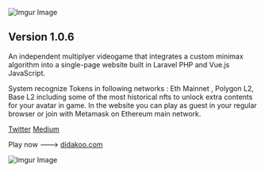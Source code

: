 ![Imgur Image](http://i.imgur.com/3SqZpCN.jpg)


## Version 1.0.6

An independent multiplyer videogame that integrates a custom minimax algorithm into a single-page website built in Laravel PHP and Vue.js JavaScript. 

System recognize Tokens in following networks : Eth Mainnet , Polygon L2, Base L2 including some of the most historical nfts to unlock extra contents for your avatar in game. In the website you can play as guest in your regular browser or join with Metamask on Ethereum main network. 




[Twitter](https://twitter.com/didakoo_games) 
[Medium](https://medium.com/@didakoo) 

Play now  ---> [didakoo.com](https://didakoo.com) 


![Imgur Image](http://i.imgur.com/fj8XkoO.jpg)


